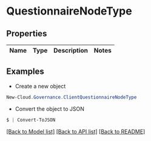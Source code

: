 # QuestionnaireNodeType
## Properties

Name | Type | Description | Notes
------------ | ------------- | ------------- | -------------

## Examples

- Create a new object
```powershell
New-Cloud.Governance.ClientQuestionnaireNodeType 
```

- Convert the object to JSON
```powershell
$ | Convert-ToJSON
```


[[Back to Model list]](../README.md#documentation-for-models) [[Back to API list]](../README.md#documentation-for-api-endpoints) [[Back to README]](../README.md)

